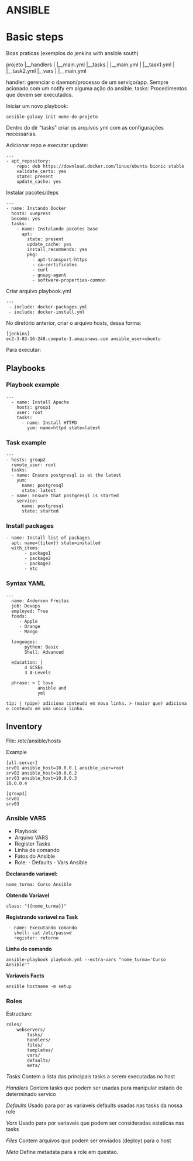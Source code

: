 # ANSIBLE

# Basic steps


Boas praticas (exemplos do jenkins with ansible south)

projeto
|__handlers
|  |__main.yml
|__tasks
|  |__main.yml
|  |__task1.yml
|  |__task2.yml
|__vars
|  |__main.yml

handler: gerenciar o daemon/processo de um serviço/app. Sempre acionado com um notify em alguma ação do ansible.
tasks: Procedimentos que devem ser executados.


Iniciar um novo playbook: 

```
ansible-galaxy init nome-do-projeto
```

Dentro do dir "tasks" criar os arquivos yml com as configurações necessarias.

Adicionar repo e executar update:

```
---
- apt_repository:
    repo: deb https://download.docker.com/linux/ubuntu bionic stable
    validate_certs: yes
    state: present
    update_cache: yes
```

Instalar pacotes/deps

```
---
- name: Instando Docker 
  hosts: vuepress
  become: yes
  tasks:
    - name: Instalando pacotes base 
      apt:
        state: present
        update_cache: yes
        install_recommends: yes
        pkg:
          - apt-transport-https
          - ca-certificates
          - curl
          - gnupg-agent
          - software-properties-common
```

Criar arquivo playbook.yml 

```
---
 - include: docker-packages.yml
 - include: docker-install.yml
```

No diretório anterior, criar o arquivo hosts, dessa forma: 

```
[jenkins]
ec2-3-83-16-248.compute-1.amazonaws.com ansible_user=ubuntu
```

Para executar: 




## Playbooks

### Playbook example

```
---
  - name: Install Apache
    hosts: group1
    user: root
    tasks:
      - name: Install HTTPD
        yum: name=httpd state=latest
```

### Task example

```
--- 
- hosts: group2
  remote_user: root
  tasks: 
  - name: Ensure postgresql is at the latest
    yum: 
      name: postgresql
      state: latest
  - name: Ensure that postgresql is started
    service:
      name: postgresql
      state: started
```

### Install packages

```
- name: Install list of packages
  apt: name={{item}} state=installed
  with_items:
       - package1
       - package2
       - package3
       - etc
```

### Syntax YAML

```
---
  name: Anderson Freitas
  job: Devops
  employed: True
  foods:
     - Apple
     - Orange
     - Mango

  languages:
       python: Basic
       Shell: Advanced

  education: |
       4 GCSEs
       3 A-Levels

  phrase: > I love
            ansible and
            yml
```

```
tip: | (pipe) adiciona conteudo em nova linha. > (maior que) adiciona o conteudo em uma unica linha.
``` 

## Inventory

File: /etc/ansible/hosts

Example

```
[all-server]
srv01 ansible_host=10.0.0.1 ansible_user=root
srv02 ansible_host=10.0.0.2
srv03 ansible_host=10.0.0.3
10.0.0.4

[group1]
srv01
srv03
```

### Ansible VARS

 - Playbook
 - Arquivo VARS
 - Register Tasks
 - Linha de comando
 - Fatos do Ansible
 - Role: 
        - Defaults
        - Vars Ansible


**Declarando variavel:**

```
nome_turma: Curso Ansible
```

**Obtendo Variavel**

```
class: "{{nome_turma}}"
```

**Registrando variavel na Task**

```
 - name: Executando comando
   shell: cat /etc/passwd
   register: retorno
```

**Linha de comando**

```
ansible-playbook playbook.yml --extra-vars "nome_turma='Curso Ansible'"
```

**Variaveis Facts**

```
ansible hostname -m setup
```

### Roles

Estructure:

```
roles/
	webservers/
		tasks/
		handlers/
		files/
		templates/
		vars/
		defaults/
		meta/
```

*Tasks*
Contem a lista das principais tasks a serem executadas no host

*Handlers*
Contem tasks que podem ser usadas para manipular estado de determinado servico

*Defaults*
Usado para por as variaveis defaults usadas nas tasks da nossa role

*Vars*
Usado para por variaveis que podem ser consideradas estaticas nas tasks

*Files*
Contem arquivos que podem ser enviados (deploy) para o host

*Meta*
Define metadata para a role em questao.



